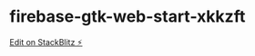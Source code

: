 # firebase-gtk-web-start-xkkzft

[Edit on StackBlitz ⚡️](https://stackblitz.com/edit/firebase-gtk-web-start-xkkzft)